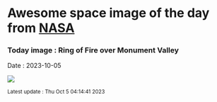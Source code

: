 
# Awesome space image of the day from [NASA](https://api.nasa.gov/)

### Today image : Ring of Fire over Monument Valley
Date : 2023-10-05

![](https://apod.nasa.gov/apod/image/2310/MoValleyEclipse1024.jpg)

<small>Latest update : Thu Oct  5 04:14:41 2023</small>
        